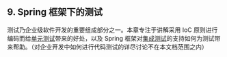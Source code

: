 ## 9. Spring 框架下的测试

测试乃企业级软件开发的重要组成部分之一。本章专注于讲解采用 IoC 原则进行编码而给[单元测试](http://docs.spring.io/spring/docs/5.0.0.M5/spring-framework-reference/htmlsingle/#unit-testing)带来的好处，以及 Spring 框架对[集成测试](http://docs.spring.io/spring/docs/5.0.0.M5/spring-framework-reference/htmlsingle/#integration-testing)的支持如何为测试带来帮助。（对企业开发中如何进行代码测试的详尽讨论不在本文档范围之内）

